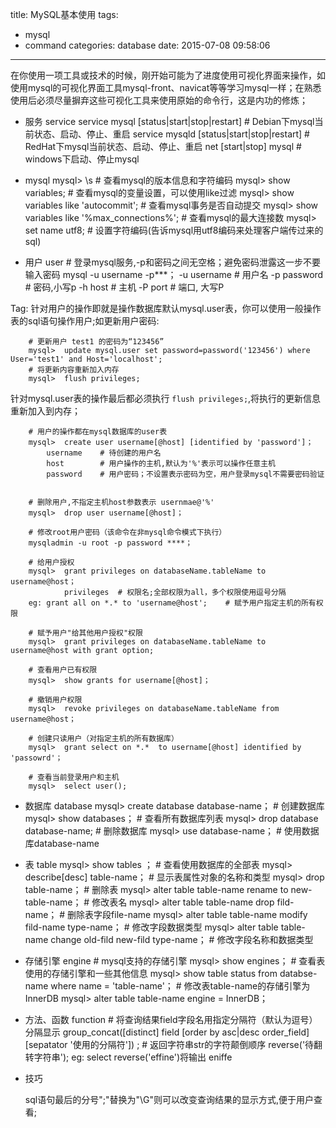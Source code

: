title: MySQL基本使用
tags:
  - mysql
  - command
categories: database
date: 2015-07-08 09:58:06
---
在你使用一项工具或技术的时候，刚开始可能为了进度使用可视化界面来操作，如使用mysql的可视化界面工具mysql-front、navicat等等学习mysql一样；在熟悉使用后必须尽量摒弃这些可视化工具来使用原始的命令行，这是内功的修炼；

- 服务 service
		service mysql [status|start|stop|restart]	# Debian下mysql当前状态、启动、停止、重启
		service mysqld [status|start|stop|restart]	# RedHat下mysql当前状态、启动、停止、重启
		net [start|stop] mysql 	# windows下启动、停止mysql

- mysql
		mysql>  \s 		# 查看mysql的版本信息和字符编码
		mysql>  show variables;     # 查看mysql的变量设置，可以使用like过滤
		mysql>  show variables like 'autocommit';     # 查看mysql事务是否自动提交
		mysql>  show variables like '%max_connections%';  # 查看mysql的最大连接数
		mysql>  set name utf8;    # 设置字符编码(告诉mysql用utf8编码来处理客户端传过来的sql)

<!-- more -->

- 用户 user
		# 登录mysql服务,-p和密码之间无空格；避免密码泄露这一步不要输入密码
		mysql -u username -p***；
			-u username 	# 用户名
			-p password 	# 密码,小写p
			-h host 		# 主机
			-P port 		# 端口, 大写P

Tag: 针对用户的操作即就是操作数据库默认mysql.user表，你可以使用一般操作表的sql语句操作用户;如更新用户密码:
		
		# 更新用户 test1 的密码为“123456”
		mysql>  update mysql.user set password=password('123456') where User='test1' and Host='localhost';
		# 将更新内容重新加入内存
		mysql>  flush privileges;

针对mysql.user表的操作最后都必须执行 `flush privileges;`,将执行的更新信息重新加入到内存；
	
		# 用户的操作都在mysql数据库的user表
		mysql>  create user username[@host] [identified by 'password']；
			username 	# 待创建的用户名
			host 		# 用户操作的主机,默认为'%'表示可以操作任意主机
			password 	# 用户密码；不设置表示密码为空，用户登录mysql不需要密码验证
		

		# 删除用户,不指定主机host参数表示 usernmae@'%'
		mysql>  drop user username[@host]；

		# 修改root用户密码（该命令在非mysql命令模式下执行）
		mysqladmin -u root -p password ****； 	

		# 给用户授权
		mysql>  grant privileges on databaseName.tableName to username@host；
				privileges 	# 权限名;全部权限为all，多个权限使用逗号分隔
		eg: grant all on *.* to 'username@host'; 	# 赋予用户指定主机的所有权限 

		# 赋予用户"给其他用户授权"权限
		mysql>  grant privileges on databaseName.tableName to username@host with grant option;

		# 查看用户已有权限
		mysql>  show grants for username[@host]；	

		# 撤销用户权限
		mysql>  revoke privileges on databaseName.tableName from username@host；

		# 创建只读用户（对指定主机的所有数据库）
		mysql>  grant select on *.*  to username[@host] identified by 'passowrd'；

		# 查看当前登录用户和主机
		mysql>  select user();

- 数据库 database
		mysql>  create database database-name； 	# 创建数据库
		mysql>  show databases；					# 查看所有数据库列表
		mysql>  drop database database-name;    # 删除数据库
		mysql>  use database-name； 				# 使用数据库database-name

- 表	 table
		mysql>  show tables ；	# 查看使用数据库的全部表
		mysql>  describe[desc] table-name； 	# 显示表属性对象的名称和类型
		mysql>  drop table-name； 	# 删除表
		mysql>  alter table table-name rename to new-table-name；  # 修改表名
		mysql>  alter table table-name drop fild-name；  # 删除表字段file-name
		mysql>  alter table table-name modify fild-name type-name； 	# 修改字段数据类型
		mysql>  alter table table-name change old-fild new-fild type-name； 	# 修改字段名称和数据类型

- 存储引擎 engine
		# mysql支持的存储引擎
		mysql>  show engines；
		# 查看表使用的存储引擎和一些其他信息
		mysql>  show table status from databse-name where name = 'table-name'；
		# 修改表table-name的存储引擎为InnerDB
		mysql>  alter table table-name engine = InnerDB；

- 方法、函数 function
		# 将查询结果field字段名用指定分隔符（默认为逗号）分隔显示
		group_concat([distinct] field [order by asc|desc order_field] [sepatator '使用的分隔符'])	;
		# 返回字符串str的字符颠倒顺序
		reverse('待翻转字符串');
		eg: select reverse('effine')将输出 eniffe

- 技巧

	sql语句最后的分号";"替换为"\G"则可以改变查询结果的显示方式,便于用户查看;